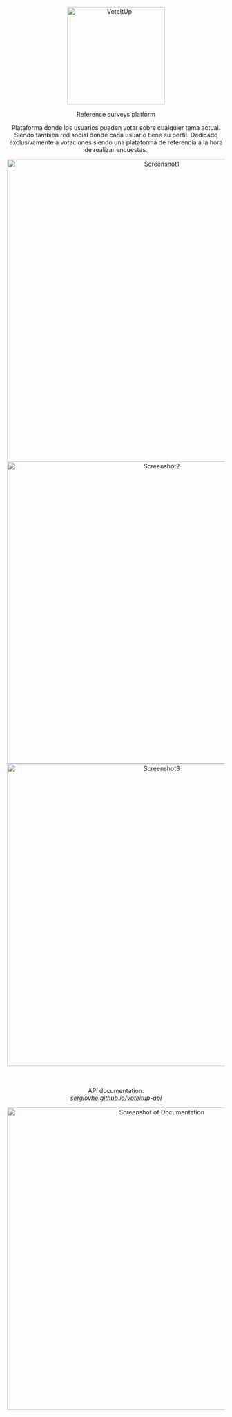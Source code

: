<p align="center">
  <img src="https://raw.githubusercontent.com/sergiovhe/voteitup/master/Img/logo.png" alt="VoteItUp" width="226">
  <br>
</p>

<p align="center">Reference surveys platform</p>

<p align="center">Plataforma donde los usuarios pueden votar sobre cualquier tema actual. Siendo también red social donde cada usuario tiene su perfil.
Dedicado exclusivamente a votaciones siendo una plataforma de referencia a la hora de realizar encuestas.</p>

<p align="center">
  <img src="https://raw.githubusercontent.com/sergiovhe/voteitup/master/Img/Screenshot1.png" alt="Screenshot1" width="700">
  <img src="https://raw.githubusercontent.com/sergiovhe/voteitup/master/Img/Screenshot2.png" alt="Screenshot2" width="700">
  <img src="https://raw.githubusercontent.com/sergiovhe/voteitup/master/Img/Screenshot3.png" alt="Screenshot3" width="700">
  <br><br><br>
</p>

<p align="center">API documentation:<br><em><a href="https://sergiovhe.github.io/voteitup-api/">sergiovhe.github.io/voteitup-api</a></em></p>

<p align="center"><img src="https://raw.githubusercontent.com/sergiovhe/voteitup/master/Img/screenshot-docs.png" width=700 alt="Screenshot of Documentation"></p>